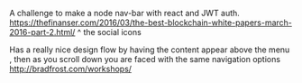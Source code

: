 A challenge to make a node nav-bar with react and JWT auth.
https://thefinanser.com/2016/03/the-best-blockchain-white-papers-march-2016-part-2.html/
^ the social icons

Has a really nice design flow by having the content appear above the menu , then as you scroll down you are faced with the same navigation options
http://bradfrost.com/workshops/

